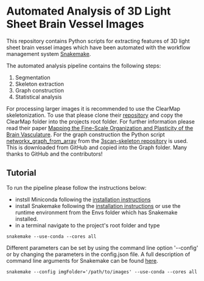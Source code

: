 # **Automated Analysis of 3D Light Sheet Brain Vessel Images**

This repository contains Python scripts for extracting features of 3D light sheet brain vessel images which have been
automated with the workflow management system [Snakemake](https://github.com/snakemake/snakemake).

The automated analysis pipeline contains the following steps:

1. Segmentation
2. Skeleton extraction
3. Graph construction
4. Statistical analysis

For processing larger images it is recommended to use the ClearMap skeletonization. To use that please clone their
[repository](https://github.com/MartinFinkenflugel/ClearMap2/tree/3617414d6d56709b452b2c5253631eecbede1b85)
and copy the ClearMap folder into the projects root folder. For further information please read their paper
[Mapping the Fine-Scale Organization and Plasticity of the Brain Vasculature](https://www.sciencedirect.com/science/article/abs/pii/S0092867420301094).
For the graph construction the Python script
[networkx_graph_from_array](https://github.com/3Scan/3scan-skeleton/blob/master/skeleton/networkx_graph_from_array.py)
from the
[3scan-skeleton repository](https://github.com/3Scan/3scan-skeleton#3d-image-skeletonization-tools) is used. This is
downloaded from GitHub and copied into the Graph folder. Many thanks to GitHub and the contributors!

## Tutorial
To run the pipeline please follow the instructions below:
* instsll Miniconda following the [installation instructions](https://conda.io/projects/conda/en/latest/user-guide/install/index.html)
* install Snakemake following the [installation instructions](https://snakemake.readthedocs.io/en/stable/getting_started/installation.html)
or use the runtime environment from the Envs folder which has Snakemake installed.
* in a terminal navigate to the project's root folder and type
```
snakemake --use-conda --cores all
```

Different parameters can be set by using the command line option '--config' or by changing the parameters in the
config.json file. A full description of command line arguments for Snakemake can be found
[here](https://snakemake.readthedocs.io/en/v4.5.1/executable.html).
```
snakemake --config imgFolder='/path/to/images' --use-conda --cores all
```








 




